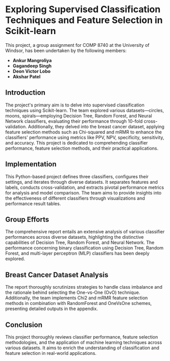 # Exploring Supervised Classification Techniques and Feature Selection in Scikit-learn

This project, a group assignment for COMP 8740 at the University of Windsor, has been undertaken by the following members:

- **Ankur Mangroliya**
- **Gagandeep Singh**
- **Deon Victor Lobo**
- **Akshar Patel**

## Introduction

The project's primary aim is to delve into supervised classification techniques using Scikit-learn. The team explored various datasets—circles, moons, spirals—employing Decision Tree, Random Forest, and Neural Network classifiers, evaluating their performance through 10-fold cross-validation. Additionally, they delved into the breast cancer dataset, applying feature selection methods such as Chi-squared and mRMR to enhance the classifiers' performance using metrics like PPV, NPV, specificity, sensitivity, and accuracy. This project is dedicated to comprehending classifier performance, feature selection methods, and their practical applications.

## Implementation

This Python-based project defines three classifiers, configures their settings, and iterates through diverse datasets. It separates features and labels, conducts cross-validation, and extracts pivotal performance metrics for analysis and model comparison. The team aims to provide insights into the effectiveness of different classifiers through visualizations and performance result tables.

## Group Efforts

The comprehensive report entails an extensive analysis of various classifier performances across diverse datasets, highlighting the distinctive capabilities of Decision Tree, Random Forest, and Neural Network. The performance concerning binary classification using Decision Tree, Random Forest, and multi-layer perceptron (MLP) classifiers has been deeply explored.

## Breast Cancer Dataset Analysis

The report thoroughly scrutinizes strategies to handle class imbalance and the rationale behind selecting the One-vs-One (OvO) technique. Additionally, the team implements Chi2 and mRMR feature selection methods in combination with RandomForest and OneVsOne schemes, presenting detailed outputs in the appendix.

## Conclusion

This project thoroughly reviews classifier performance, feature selection methodologies, and the application of machine learning techniques across various datasets. It aims to enrich the understanding of classification and feature selection in real-world applications.

